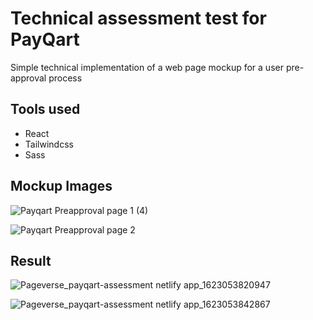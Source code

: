 # Technical assessment test for PayQart

Simple technical implementation of a web page mockup for a user pre-approval process

## Tools used
- React
- Tailwindcss
- Sass

## Mockup Images

![Payqart Preapproval page 1 (4)](https://user-images.githubusercontent.com/44283935/120900648-dc7dec00-c62d-11eb-971c-b3d53149d483.png)


![Payqart Preapproval page 2](https://user-images.githubusercontent.com/44283935/120900636-c7a15880-c62d-11eb-8a0f-02e2c120fcac.png)

## Result

![Pageverse_payqart-assessment netlify app_1623053820947](https://user-images.githubusercontent.com/44283935/120983185-5f5b8f80-c771-11eb-8403-93119e308f46.png)


![Pageverse_payqart-assessment netlify app_1623053842867](https://user-images.githubusercontent.com/44283935/120983242-6da9ab80-c771-11eb-9d43-73065804d47f.png)


